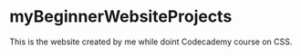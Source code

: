# myBeginnerWebsiteProjects

This is the website created by me while doint Codecademy course on CSS.